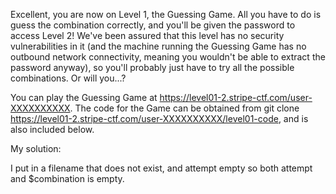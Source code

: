 Excellent, you are now on Level 1, the Guessing Game. All you have to do is guess the combination correctly, and you'll be given the password to access Level 2! We've been assured that this level has no security vulnerabilities in it (and the machine running the Guessing Game has no outbound network connectivity, meaning you wouldn't be able to extract the password anyway), so you'll probably just have to try all the possible combinations. Or will you...?

You can play the Guessing Game at https://level01-2.stripe-ctf.com/user-XXXXXXXXXX. The code for the Game can be obtained from git clone https://level01-2.stripe-ctf.com/user-XXXXXXXXXX/level01-code, and is also included below. 

My solution:

I put in a filename that does not exist, and attempt empty so both attempt and $combination is empty.
